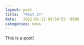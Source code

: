 ```yaml
---
layout: post
title:  "Post 2!"
date:   2022-01-12 09:54:55 -0500
categories: news
---
```

This is a post!